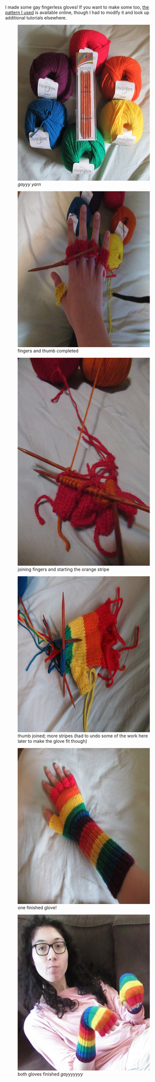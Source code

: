 ---
---
I made some gay fingerless gloves! If you want to make some too, [the pattern I used](https://knitty.com/ISSUEsummer06/PATTknucks.html) is available online, though I had to modify it and look up additional tutorials elsewhere.

<figure><img src="/assets/gayglove0.jpg" alt="" width="491" height="500">
<figcaption><em>gayyy yarn</em></figcaption></figure>
<figure><img src="/assets/gayglove1.jpg" alt="" width="667" height="500">
<figcaption>fingers and thumb completed</figcaption></figure>
<figure><img src="/assets/gayglove2.jpg" alt="" width="500" height="667">
<figcaption>joining fingers and starting the orange stripe</figcaption></figure>
<figure><img src="/assets/gayglove3.jpg" alt="" width="667" height="500">
<figcaption>thumb joined; more stripes (had to undo some of the work here later to make the glove fit though)</figcaption></figure>
<figure><img src="/assets/gayglove4.jpg" alt="" width="667" height="500">
<figcaption>one finished glove!</figcaption></figure>
<figure><img src="/assets/gayglove.jpg" alt="" width="530" height="500">
<figcaption>both gloves finished <em>gayyyyyyy</em></figcaption></figure>
